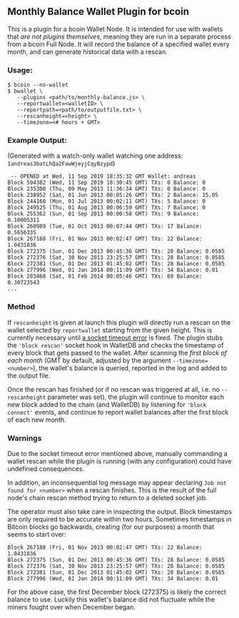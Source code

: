 ## Monthly Balance Wallet Plugin for bcoin

This is a plugin for a bcoin Wallet Node. It is intended for use with wallets
that _are not plugins themselves_, meaning they are run in a separate process
from a bcoin Full Node. It will record the balance of a specified wallet every
month, and can generate historical data with a rescan.

### Usage:

```
$ bcoin --no-wallet
$ bwallet \
   --plugins <path/to/monthly-balance.js> \
   --reportwallet=<walletID> \
   --reportpath=<path/to/outputfile.txt> \
   --rescanheight=<height> \
   --timezone=<# hours + GMT>
```

### Example Output:

(Generated with a watch-only wallet watching one address:
`1andreas3batLhQa2FawWjeyjCqyBzypd`)

```
 -- OPENED at Wed, 11 Sep 2019 18:35:32 GMT Wallet: andreas
Block 594382 (Wed, 11 Sep 2019 18:30:45 GMT) TXs: 0 Balance: 0
Block 235300 (Thu, 09 May 2013 11:36:34 GMT) TXs: 0 Balance: 0
Block 238952 (Sat, 01 Jun 2013 00:05:26 GMT) TXs: 2 Balance: 15.05
Block 244160 (Mon, 01 Jul 2013 00:02:11 GMT) TXs: 5 Balance: 0
Block 249525 (Thu, 01 Aug 2013 00:06:59 GMT) TXs: 7 Balance: 0
Block 255362 (Sun, 01 Sep 2013 00:00:58 GMT) TXs: 9 Balance: 0.10005311
Block 260989 (Tue, 01 Oct 2013 00:07:44 GMT) TXs: 17 Balance: 0.5656335
Block 267188 (Fri, 01 Nov 2013 00:02:47 GMT) TXs: 22 Balance: 1.0431836
Block 272375 (Sun, 01 Dec 2013 00:45:36 GMT) TXs: 28 Balance: 0.0585
Block 272376 (Sat, 30 Nov 2013 23:25:57 GMT) TXs: 28 Balance: 0.0585
Block 272381 (Sun, 01 Dec 2013 01:45:02 GMT) TXs: 28 Balance: 0.0585
Block 277996 (Wed, 01 Jan 2014 00:11:09 GMT) TXs: 34 Balance: 0.01
Block 283468 (Sat, 01 Feb 2014 00:05:46 GMT) TXs: 69 Balance: 0.30723543
...
```

### Method

If `rescanheight` is given at launch this plugin will directly run a rescan on
the wallet selected by `reportwallet` starting from the given height.
This is currently necessary until
[a socket timeout error](https://github.com/bcoin-org/bcoin/issues/842)
is fixed. The plugin stubs the `'block rescan'` socket hook in WalletDB and
checks the timestamp of every block that gets passed to the wallet. After
scanning the _first block of each month_ (GMT by default, adjusted by the
argument `--timezone=<number>`), the wallet's balance is queried, reported in
the log and added to the output file.

Once the rescan has finished (or if no rescan was triggered at all, i.e. no
`--rescanheight` parameter was set), the plugin will continue to monitor each
new block added to the chain (and WalletDB) by listening for `'block connect'`
events, and continue to report wallet balances after the first block of each new
month.

### Warnings

Due to the socket timeout error mentioned above, manually commanding a wallet
rescan while the plugin is running (with any configuration) could have undefined
consequences.

In addition, an inconsequential log message may appear declaring
`Job not found for <number>` when a rescan finishes. This is the result of the
full node's chain rescan method trying to return to a deleted socket job.

The operator must also take care in inspecting the output. Block timestamps are
only required to be accurate within two hours. Sometimes timestamps
in Bitcoin blocks go backwards, creating (for our purposes) a month that seems
to start over:

```
Block 267188 (Fri, 01 Nov 2013 00:02:47 GMT) TXs: 22 Balance: 1.0431836
Block 272375 (Sun, 01 Dec 2013 00:45:36 GMT) TXs: 28 Balance: 0.0585
Block 272376 (Sat, 30 Nov 2013 23:25:57 GMT) TXs: 28 Balance: 0.0585
Block 272381 (Sun, 01 Dec 2013 01:45:02 GMT) TXs: 28 Balance: 0.0585
Block 277996 (Wed, 01 Jan 2014 00:11:09 GMT) TXs: 34 Balance: 0.01
```

For the above case, the first December block (272375) is likely the correct
balance to use. Luckily this wallet's balance did not fluctuate while the miners
fought over when December began.
